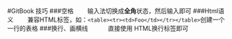 #GitBook 技巧
###空格
　　输入法切换成**全角**状态，然后输入即可
###Html语义
　　兼容HTML标签，如：```<table><tr><td>Foo</td></tr></table>```创建一个一行的表格
###换行、画横线
　　　直接使用 HTML换行标签即可